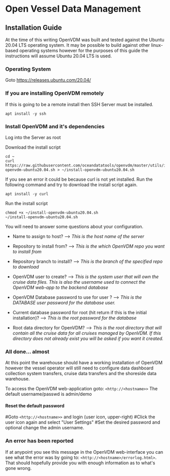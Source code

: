 # Open Vessel Data Management

## Installation Guide
At the time of this writing OpenVDM was built and tested against the Ubuntu 20.04 LTS operating system. It may be possible to build against other linux-based operating systems however for the purposes of this guide the instructions will assume Ubuntu 20.04 LTS is used.

### Operating System
Goto <https://releases.ubuntu.com/20.04/>

### If you are installing OpenVDM remotely

If this is going to be a remote install then SSH Server must be installed.
```
apt install -y ssh
```

### Install OpenVDM and it's dependencies
Log into the Server as root

Download the install script
```
cd ~
curl https://raw.githubusercontent.com/oceandatatools/openvdm/master/utils/install-openvdm-ubuntu20.04.sh > ~/install-openvdm-ubuntu20.04.sh
```
If you see an error it could be because curl is not yet installed. Run the following command and try to download the install script again.
```
apt install -y curl
```

Run the install script
```
chmod +x ~/install-openvdm-ubuntu20.04.sh
~/install-openvdm-ubuntu20.04.sh
```

You will need to answer some questions about your configuration.

 - Name to assign to host? --> *This is the host name of the server*

 - Repository to install from? --> *This is the which OpenVDM repo you want to install from*
 
 - Repository branch to install? --> *This is the branch of the specified repo to download*

 - OpenVDM user to create? --> *This is the system user that will own the cruise data files.  This is also the username used to connect the OpenVDM web-app to the backend database*
 
 - OpenVDM Database password to use for user <user>? --> *This is the DATABASE user password for the database user.*

 - Current database password for root (hit return if this is the initial installation)? --> *This is the root password for the database*

 - Root data directory for OpenVDM? --> *This is the root directory that will contain all the cruise data for all cruises managed by OpenVDM. If this directory does not already exist you will be asked if you want it created.*

### All done... almost ###
At this point the warehouse should have a working installation of OpenVDM however the vessel operator will still need to configure data dashboard collection system transfers, cruise data transfers and the shoreside data warehouse.

To access the OpenVDM web-application goto: `<http://<hostname>>`
The default username/passwd is admin/demo

#### Reset the default password
 #Goto `<http://<hostname>>` and login (user icon, upper-right)
 #Click the user icon again and select "User Settings"
 #Set the desired password and optional change the admin username.

### An error has been reported ###
If at anypoint you see this message in the OpenVDM web-interface you can see what the error was by going to: `<http://<hostname>/errorlog.html>`.  That should hopefully provide you with enough information as to what's gone wrong.  




